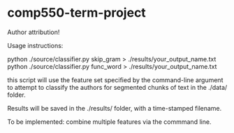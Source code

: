 # comp550-term-project

Author attribution!

Usage instructions:

python ./source/classifier.py skip_gram > ./results/your_output_name.txt
python ./source/classifier.py func_word > ./results/your_output_name.txt

this script will use the feature set specified by the command-line argument to attempt to classify the authors for segmented chunks of text in the ./data/ folder.

Results will be saved in the ./results/ folder, with a time-stamped filename. 

To be implemented: combine multiple features via the commmand line.
